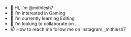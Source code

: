 - 👋 Hi, I’m @mithlesh7
- 👀 I’m interested in Gaming
- 🌱 I’m currently learning Editing
- 💞️ I’m looking to collaborate on ...
- 📫 How to reach me follow me on instagram _mithlesh7

<!---
mithlesh7/mithlesh7 is a ✨ special ✨ repository because its `README.md` (this file) appears on your GitHub profile.
You can click the Preview link to take a look at your changes.
--->
